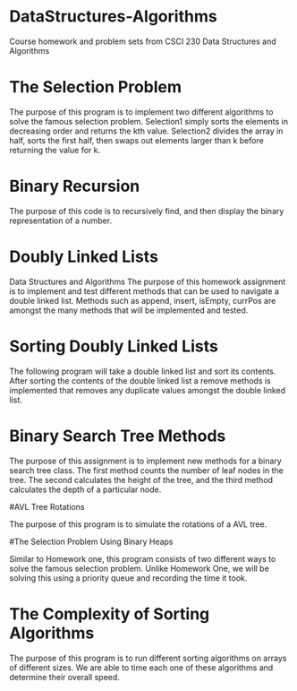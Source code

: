 # DataStructures-Algorithms
Course homework and problem sets from CSCI 230 Data Structures and Algorithms

# The Selection Problem

The purpose of this program is to implement two different algorithms to solve the famous selection problem. Selection1 simply sorts the elements in decreasing order and returns the kth value. Selection2 divides the array in half, sorts the first half, then swaps out elements larger than k before returning the value for k.



# Binary Recursion

The purpose of this code is to recursively find, and then display the binary representation of a number.


# Doubly Linked Lists

 Data Structures and Algorithms
 The purpose of this homework assignment is to implement and test different methods
 that can be used to navigate a double linked list. Methods such as append, insert, isEmpty,
 currPos are amongst the many methods that will be implemented and tested.


# Sorting Doubly Linked Lists

The following program will take a double linked list and sort its contents. After sorting the contents of the double linked list a remove methods is implemented that removes any duplicate values amongst the double linked list.



# Binary Search Tree Methods

The purpose of this assignment is to implement new methods for a binary search tree class. The first method counts the number of leaf nodes in the tree. The second calculates the height of the tree, and the third method calculates the depth of a particular node.


#AVL Tree Rotations


The purpose of this program is to simulate the rotations of a AVL tree.


#The Selection Problem Using Binary Heaps

Similar to Homework one, this program consists of two different ways to solve the famous selection problem. Unlike Homework One, we will be solving this using a priority queue and recording the time it took.

# The Complexity of Sorting Algorithms

The purpose of this program is to run different sorting algorithms on arrays of different sizes. We are able to time each one of these algorithms and determine their overall speed.
